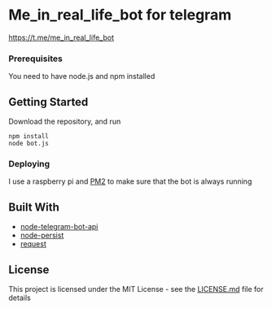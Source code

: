 # Me_in_real_life_bot for telegram

https://t.me/me_in_real_life_bot

### Prerequisites

You need to have node.js and npm installed

## Getting Started

Download the repository, and run
```
npm install
node bot.js
```

### Deploying

I use a raspberry pi and [PM2](http://pm2.keymetrics.io/) to make sure that the bot is always running

## Built With

* [node-telegram-bot-api](https://github.com/yagop/node-telegram-bot-api/)
* [node-persist](https://github.com/simonlast/node-persist/)
* [request](https://github.com/request/request/)

## License

This project is licensed under the MIT License - see the [LICENSE.md](LICENSE.md) file for details
